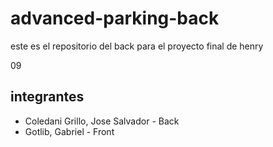 # advanced-parking-back

este es el repositorio del back para el proyecto final de henry


09

## integrantes

- Coledani Grillo, Jose Salvador - Back 
- Gotlib, Gabriel - Front 


